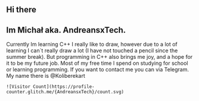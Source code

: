 ## Hi there 
## Im Michał aka. AndreansxTech. 
Currently Im learning C++ 
I really like to draw, however due to a lot of learning I can`t really draw a lot (I have not touched a pencil since the summer break).</b>
But programming in C++ also brings me joy, and a hope for it to be my future job. Most of my free time I spend on studying for school or learning programming.
If you want to contact me you can via Telegram. My name there is @Koliberekart
<!--
**AndreansxTech/AndreansxTech** is a ✨ _special_ ✨ repository because its `README.md` (this file) appears on your GitHub profile.

Here are some ideas to get you started:

- 🔭 I’m currently working on ...
- 🌱 I’m currently learning ...
- 👯 I’m looking to collaborate on ...
- 🤔 I’m looking for help with ...
- 💬 Ask me about ...
- 📫 How to reach me: ...
- 😄 Pronouns: ...
- ⚡ Fun fact: ...
-->
```
![Visitor Count](https://profile-counter.glitch.me/{AndreansxTech}/count.svg)
```
